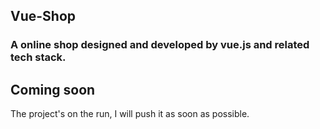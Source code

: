 ## Vue-Shop

### A online shop designed and developed by vue.js and related tech stack.

## Coming soon

The project's on the run, I will push it as soon as possible.
